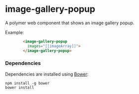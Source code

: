 # image-gallery-popup

A polymer web component that shows an image gallery popup.

Example:
```html
        <image-gallery-popup
          images="[[imageArray]]">
        </image-gallery-popup>
```

### Dependencies

Dependencies are installed using [Bower](http://bower.io/):

    npm install -g bower
    bower install
